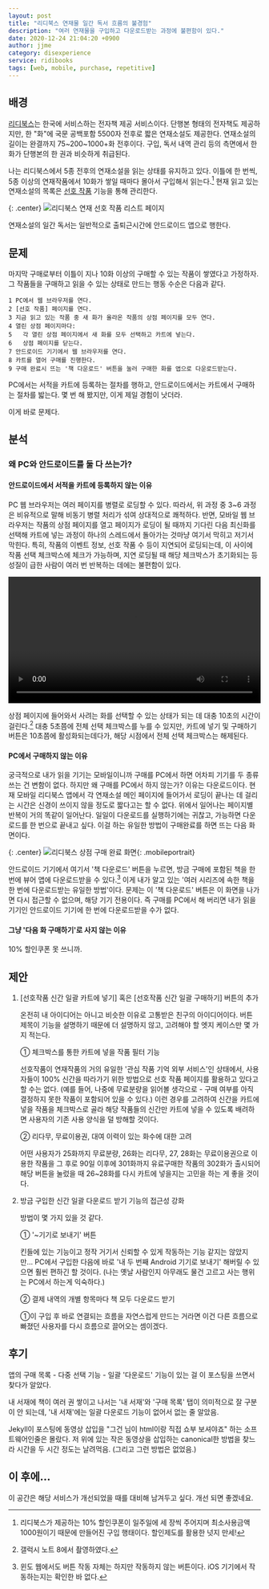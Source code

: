 ```yaml
---
layout: post
title: "리디북스 연재물 일간 독서 흐름의 불경험"
description: "여러 연재물을 구입하고 다운로드받는 과정에 불편함이 있다."
date: 2020-12-24 21:04:20 +0900
author: jjme
category: disexperience
service: ridibooks
tags: [web, mobile, purchase, repetitive]
---
```


## 배경

[리디북스]는 한국에 서비스하는 전자책 제공 서비스이다. 단행본 형태의 전자책도 제공하지만, 한 "화"에 국문 공백포함 5500자 전후로 짧은 연재소설도 제공한다. 연재소설의 길이는 완결까지 75~200~1000+화 전후이다. 구입, 독서 내역 관리 등의 측면에서 한 화가 단행본의 한 권과 비슷하게 취급된다.

나는 리디북스에서 5종 전후의 연재소설을 읽는 상태를 유지하고 있다. 이틀에 한 번씩, 5종 이상의 연재작품에서 10화가 쌓일 때마다 몰아서 구입해서 읽는다.[^1] 현재 읽고 있는 연재소설의 목록은 [선호 작품] 기능을 통해 관리한다.

[^1]: 리디북스가 제공하는 10% 할인쿠폰이 일주일에 세 장씩 주어지며 최소사용금액 1000원이기 때문에 만들어진 구입 행태이다. 할인제도를 활용한 넛지 만세!

{: .center}
![리디북스 연재 선호 작품 리스트 페이지](/assets/img/2020-12-24-Ridibooks%20Disexperience%20on%20Daily%20Series%20Reading_2020-12-24-21-29-15.png)

연재소설의 일간 독서는 일반적으로 출퇴근시간에 안드로이드 앱으로 행한다.

## 문제

마지막 구매로부터 이틀이 지나 10화 이상의 구매할 수 있는 작품이 쌓였다고 가정하자. 그 작품들을 구매하고 읽을 수 있는 상태로 만드는 행동 수순은 다음과 같다.

    1 PC에서 웹 브라우저를 연다.
    2 [선호 작품] 페이지를 연다.  
    3 지금 읽고 있는 작품 중 새 화가 올라온 작품의 상점 페이지를 모두 연다.  
    4 열린 상점 페이지마다:  
    5   각 열린 상점 페이지에서 새 화를 모두 선택하고 카트에 넣는다.  
    6   상점 페이지를 닫는다.
    7 안드로이드 기기에서 웹 브라우저를 연다.
    8 카트를 열어 구매를 진행한다.
    9 구매 완료시 뜨는 '책 다운로드' 버튼을 눌러 구매한 화를 앱으로 다운로드받는다.

PC에서는 서적을 카트에 등록하는 절차를 행하고, 안드로이드에서는 카트에서 구매하는 절차를 밟는다. 몇 번 해 봤지만, 이게 제일 경험이 낫더라.

이게 바로 문제다.

## 분석

### 왜 PC와 안드로이드를 둘 다 쓰는가?

#### 안드로이드에서 서적을 카트에 등록하지 않는 이유

PC 웹 브라우저는 여러 페이지를 병렬로 로딩할 수 있다. 따라서, 위 과정 중 3~6 과정은 비유적으로 말해 비동기 병렬 처리가 섞여 상대적으로 쾌적하다. 반면, 모바일 웹 브라우저는 작품의 상점 페이지를 열고 페이지가 로딩이 될 때까지 기다린 다음 최신화를 선택해 카트에 넣는 과정이 하나의 스레드에서 돌아가는 것마냥 여기서 막히고 저기서 막힌다. 특히, 작품의 이벤트 정보, 선호 작품 수 등이 지연되어 로딩되는데, 이 사이에 작품 선택 체크박스에 체크가 가능하며, 지연 로딩될 때 해당 체크박스가 초기화되는 등 성질이 급한 사람이 여러 번 반복하는 데에는 불편함이 있다.

<div class="myvideo">
<video style="display:block; width:100%; max-height:540px; height:auto;" controls>
    <source src="https://i.imgur.com/1SRhe5u.mp4" type="video/mp4" />
</video>
</div>

상점 페이지에 들어와서 사려는 화를 선택할 수 있는 상태가 되는 데 대충 10초의 시간이 걸린다.[^2] 대충 5초쯤에 전체 선택 체크박스를 누를 수 있지만, 카트에 넣기 및 구매하기 버튼은 10초쯤에 활성화되는데다가, 해당 시점에서 전체 선택 체크박스는 해제된다.

[^2]: 갤럭시 노트 8에서 촬영하였다.

#### PC에서 구매하지 않는 이유

궁극적으로 내가 읽을 기기는 모바일이니까 구매를 PC에서 하면 어차피 기기를 두 종류 쓰는 건 변함이 없다. 하지만 왜 구매를 PC에서 하지 않는가? 이유는 다운로드이다. 현재 모바일 리디북스 앱에서 각 연재소설 메인 페이지에 들어가서 로딩이 끝나는 데 걸리는 시간은 신경이 쓰이지 않을 정도로 짧다고는 할 수 없다. 위에서 일어나는 페이지별 반복이 거의 똑같이 일어난다. 일일이 다운로드를 실행하기에는 귀찮고, 가능하면 다운로드를 한 번으로 끝내고 싶다. 이걸 하는 유일한 방법이 구매완료를 하면 뜨는 다음 화면이다.

{: .center}
![리디북스 상점 구매 완료 화면](/assets/img/2020-12-24-Ridibooks%20Disexperience%20on%20Daily%20Series%20Reading_2020-12-25-00-16-17.png){: .mobileportrait}

안드로이드 기기에서 여기서 '책 다운로드' 버튼을 누르면, 방금 구매에 포함된 책을 한번에 뷰어 앱에 다운로드받을 수 있다.[^3] 이게 내가 알고 있는 '여러 시리즈에 속한 책을 한 번에 다운로드받는 유일한 방법'이다. 문제는 이 '책 다운로드' 버튼은 이 화면을 나가면 다시 접근할 수 없으며, 해당 기기 전용이다. 즉 구매를 PC에서 해 버리면 내가 읽을 기기인 안드로이드 기기에 한 번에 다운로드받을 수가 없다.

[^3]: 윈도 웹에서도 버튼 작동 자체는 하지만 작동하지 않는 버튼이다. iOS 기기에서 작동하는지는 확인한 바 없다.

#### 그냥 '다음 화 구매하기'로 사지 않는 이유

10% 할인쿠폰 못 쓰니까.

## 제안

1. [선호작품 신간 일괄 카트에 넣기] 혹은 [선호작품 신간 일괄 구매하기] 버튼의 추가

    온전히 내 아이디어는 아니고 비슷한 이유로 고통받은 친구의 아이디어이다. 버튼 제목이 기능을 설명하기 때문에 더 설명하지 않고, 고려해야 할 엣지 케이스만 몇 가지 적는다.

    ① 체크박스를 통한 카트에 넣을 작품 필터 기능

    선호작품이 연재작품의 거의 유일한 '관심 작품 기억 외부 서비스'인 상태에서, 사용자들이 100% 신간을 따라가기 위한 방법으로 선호 작품 페이지를 활용하고 있다고 할 수는 없다. (예를 들어, 나중에 무료분량을 읽어볼 생각으로 - 구매 여부를 아직 결정하지 못한 작품이 포함되어 있을 수 있다.) 이런 경우를 고려하여 신간을 카트에 넣을 작품을 체크박스로 골라 해당 작품들의 신간만 카트에 넣을 수 있도록 배려하면 사용자의 기존 사용 양식을 덜 방해할 것이다.

    ② 리다무, 무료이용권, 대여 이력이 있는 화수에 대한 고려

    어떤 사용자가 25화까지 무료분량, 26화는 리다무, 27, 28화는 무료이용권으로 이용한 작품을 그 후로 90일 이후에 301화까지 유료구매한 작품의 302화가 출시되어 해당 버튼을 눌렀을 때 26~28화를 다시 카트에 넣을지는 고민을 하는 게 좋을 것이다.

2. 방금 구입한 신간 일괄 다운로드 받기 기능의 접근성 강화

    방법이 몇 가지 있을 것 같다.

    ① '~기기로 보내기' 버튼

    킨들에 있는 기능이고 정작 거기서 신뢰할 수 있게 작동하는 기능 같지는 않았지만… PC에서 구입한 다음에 바로 '내 두 번째 Android 기기로 보내기' 해버릴 수 있으면 훨씬 편하긴 할 것이다. (나는 옛날 사람인지 아무래도 물건 고르고 사는 행위는 PC에서 하는게 익숙하다.)

    ② 결제 내역의 개별 항목마다 책 모두 다운로드 받기

    ①이 구입 후 바로 연결되는 흐름을 자연스럽게 만드는 거라면 이건 다른 흐름으로 빠졌던 사용자를 다시 흐름으로 끌어오는 셈이겠다.

## 후기

앱의 구매 목록 - 다중 선택 기능 - 일괄 '다운로드' 기능이 있는 걸 이 포스팅을 쓰면서 찾다가 알았다.

내 서재에 책이 여러 권 쌓이고 나서는 '내 서재'와 '구매 목록' 탭이 의미적으로 잘 구분이 안 되는데, '내 서재'에는 일괄 다운로드 기능이 없어서 없는 줄 알았음.

Jekyll이 포스팅에 동영상 삽입을 "그건 님이 html이랑 직접 쇼부 보셔야죠" 하는 소프트웨어인줄은 몰랐다. 저 위에 있는 작은 동영상을 삽입하는 canonical한 방법을 찾느라 시간을 두 시간 정도는 날려먹음. (그리고 그런 방법은 없었음.)

## 이 후에…

이 공간은 해당 서비스가 개선되었을 때를 대비해 남겨두고 싶다. 개선 되면 좋겠네요.

[리디북스]: https://ridibooks.com/
[선호 작품]: https://library.ridibooks.com/serial-preferences